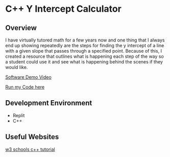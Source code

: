 # C++ Y Intercept Calculator

## Overview
I have virtually tutored math for a few years now and one thing that I always end up showing repeatedly are the steps for finding the y intercept of a line with a given slope that passes through a specified point. Because of this, I created a resource that outlines what is happening each step of the way so a student could use it and see what is happening behind the scenes if they would like. 

[Software Demo Video](https://youtu.be/YkNUbIEEveM)

[Run my Code here](https://replit.com/@elyssahancock/Calculator?v=1)

## Development Environment

* Replit
* C++




## Useful Websites
[w3 schools c++ tutorial](https://www.w3schools.com/cpp/default.asp)
